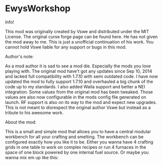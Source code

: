 # EwysWorkshop

Info!

This mod was originally created by Vswe and distributed under the MIT License.
The original curse forge page can be found here. 
He has not given the mod away to me. This is just a unofficial continuation of his work.
You cannot hold Vswe liable for any support or bugs in this mod.
 

Author's note:

As a mod author it is sad to see a mod die. Especially the mods you love playing with.  The original mod have't got any updates since Sep 10, 2014 and lacked full compatibility with 1.7.10 with semi outdated code. I have now updated the mod to fully support 1.7.10 and overhauled a big chunk of the code up to my standards. I also added Waila support and better a NEI integration. Some values from the original mod has been tweaked. Those values are also now configurable in the mods config file generated on launch. RF support is also on its way to the mod and expect new upgrades. This is not meant to disrespect the original author Vswe but instead as a tribute to his awesome work.

 

About the mod:

This is a small and simple mod that allows you to have a central modular workbench for all your crafting and smelting. The workbench can be configured exactly how you like it to be. Either you wanna have 4 crafting grids in one table to work on complex recipes or run 4 furnaces in the space of one block powered by one internal fuel source. Or maybe you wanna mix em up like this: 
